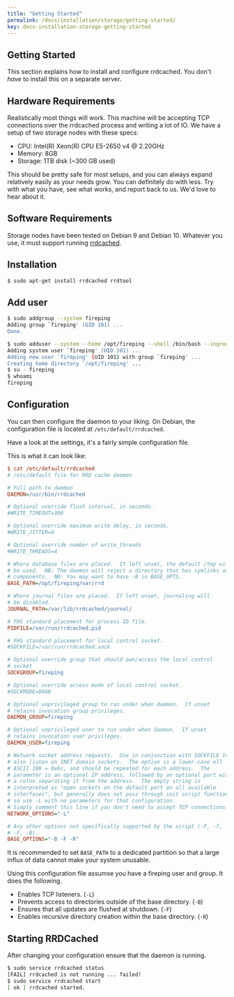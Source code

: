 ```yaml
---
title: "Getting Started"
permalink: /docs/installation/storage/getting-started/
key: docs-installation-storage-getting-started
---
```


## Getting Started

This section explains how to install and configure rrdcached. You don't *have* to install this on a separate server.

## Hardware Requirements

Realistically most things will work. This machine will be accepting TCP connections over the rrdcached process and writing a lot of IO. We have a setup of two storage nodes with these specs:

- CPU: Intel(R) Xeon(R) CPU E5-2650 v4 @ 2.20GHz
- Memory: 8GB
- Storage: 1TB disk (~300 GB used)

This should be pretty safe for most setups, and you can always expand relatively easily as your needs grow.
You can definitely do with less. Try with what you have, see what works, and report back to us. We'd love to hear about it.

## Software Requirements

Storage nodes have been tested on Debian 9 and Debian 10. Whatever you use, it must support running [rrdcached](https://oss.oetiker.ch/rrdtool/doc/rrdcached.en.html).

## Installation

```bash
$ sudo apt-get install rrdcached rrdtool
```

## Add user

```bash
$ sudo addgroup --system fireping
Adding group `fireping' (GID 101) ...
Done.
```

```bash
$ sudo adduser --system --home /opt/fireping --shell /bin/bash --ingroup fireping --disabled-password --disabled-login fireping
Adding system user `fireping' (UID 101) ...
Adding new user `fireping' (UID 101) with group `fireping' ...
Creating home directory `/opt/fireping' ...
$ su - fireping
$ whoami
fireping
```

## Configuration

You can then configure the daemon to your liking. On Debian, the configuration file is located at `/etc/default/rrdcached`.

Have a look at the settings, it's a fairly simple configuration file. 

This is what it can look like:

```ini
$ cat /etc/default/rrdcached 
# /etc/default file for RRD cache daemon

# Full path to daemon
DAEMON=/usr/bin/rrdcached

# Optional override flush interval, in seconds.
#WRITE_TIMEOUT=300

# Optional override maximum write delay, in seconds.
#WRITE_JITTER=0

# Optional override number of write_threads
#WRITE_THREADS=4

# Where database files are placed.  If left unset, the default /tmp will
# be used.  NB: The daemon will reject a directory that has symlinks as
# components.  NB: You may want to have -B in BASE_OPTS.
BASE_PATH=/opt/fireping/var/rrd

# Where journal files are placed.  If left unset, journaling will
# be disabled.
JOURNAL_PATH=/var/lib/rrdcached/journal/

# FHS standard placement for process ID file.
PIDFILE=/var/run/rrdcached.pid

# FHS standard placement for local control socket.
#SOCKFILE=/var/run/rrdcached.sock

# Optional override group that should own/access the local control
# socket
SOCKGROUP=fireping

# Optional override access mode of local control socket.
#SOCKMODE=0660

# Optional unprivileged group to run under when daemon.  If unset
# retains invocation group privileges.
DAEMON_GROUP=fireping

# Optional unprivileged user to run under when daemon.  If unset
# retains invocation user privileges.
DAEMON_USER=fireping

# Network socket address requests.  Use in conjunction with SOCKFILE to
# also listen on INET domain sockets.  The option is a lower-case ell
# ASCII 108 = 0x6c, and should be repeated for each address.  The
# parameter is an optional IP address, followed by an optional port with
# a colon separating it from the address.  The empty string is
# interpreted as "open sockets on the default port on all available
# interfaces", but generally does not pass through init script functions
# so use -L with no parameters for that configuration.
# Simply comment this line if you don't need to accept TCP connections.
NETWORK_OPTIONS="-L"

# Any other options not specifically supported by the script (-P, -f,
# -F, -B).
BASE_OPTIONS="-B -F -R"
```

It is recommended to set `BASE_PATH` to a dedicated partition so that a large influx of data cannot make your system unusable.

Using this configuration file assumse you have a fireping user and group. It does the following.

- Enables TCP listeners. (`-L`)
- Prevents access to directories outside of the base directory. (`-B`)
- Ensures that all updates are flushed at shutdown. (`-F`)
- Enables recursive directory creation within the base directory. (`-R`)

## Starting RRDCached

After changing your configuration ensure that the daemon is running.

```bash
$ sudo service rrdcached status
[FAIL] rrdcached is not running ... failed!
$ sudo service rrdcached start
[ ok ] rrdcached started.
```
